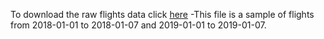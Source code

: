 To download the raw flights data click [here](https://drive.google.com/file/d/1oSSje-PiziHniF8jRfoUrEY20gTUC-xg/view?usp=sharing)   -This file is a sample of flights from 2018-01-01 to 2018-01-07 and 2019-01-01 to 2019-01-07.
